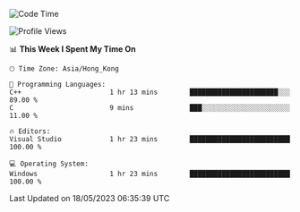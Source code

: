 <!--START_SECTION:waka-->
![Code Time](http://img.shields.io/badge/Code%20Time-58%20hrs%2018%20mins-blue)

![Profile Views](http://img.shields.io/badge/Profile%20Views-0-blue)

📊 **This Week I Spent My Time On** 

```text
🕑︎ Time Zone: Asia/Hong_Kong

💬 Programming Languages: 
C++                      1 hr 13 mins        ██████████████████████░░░   89.00 % 
C                        9 mins              ███░░░░░░░░░░░░░░░░░░░░░░   11.00 % 

🔥 Editors: 
Visual Studio            1 hr 23 mins        █████████████████████████   100.00 % 

💻 Operating System: 
Windows                  1 hr 23 mins        █████████████████████████   100.00 % 
```


 Last Updated on 18/05/2023 06:35:39 UTC
<!--END_SECTION:waka-->
